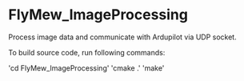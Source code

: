 # FlyMew_ImageProcessing
Process image data and communicate with Ardupilot via UDP socket.

To build source code, run following commands:


'cd FlyMew_ImageProcessing'
'cmake .'
'make'

